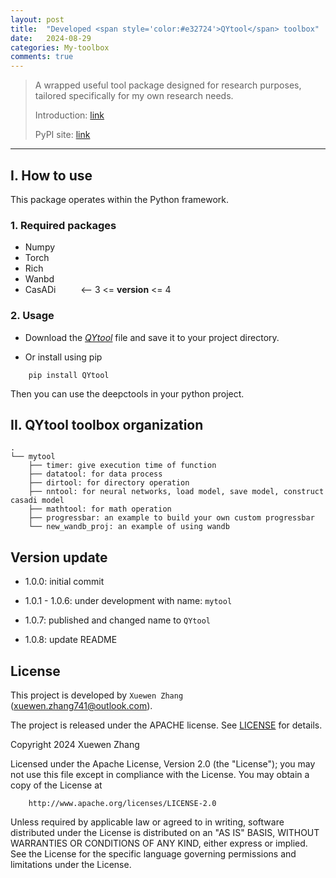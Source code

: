 ```yaml
---
layout: post
title:  "Developed <span style='color:#e32724'>QYtool</span> toolbox"
date:   2024-08-29
categories: My-toolbox
comments: true
---
```


> A wrapped useful tool package designed for research purposes, tailored specifically for my own research needs.
>
> Introduction: [link](https://github.com/QiYuan-Zhang/QYtool)
> 
> PyPI site: [link](https://pypi.org/project/QYtool/)

---


## I. How to use

This package operates within the Python framework.

### 1. Required packages

- Numpy
- Torch
- Rich
- Wanbd
- CasADi &emsp; &emsp;     <-- 3 <= __version__ <= 4


### 2. Usage

- Download the [*QYtool*](https://github.com/QiYuan-Zhang/QYtool/tree/main/src) file and save it to your project directory.

- Or install using pip

```
    pip install QYtool
```
Then you can use the deepctools in your python project.


## II. QYtool toolbox organization
```
. 
└── mytool
    ├── timer: give execution time of function 
    ├── datatool: for data process
    ├── dirtool: for directory operation
    ├── nntool: for neural networks, load model, save model, construct casadi model  
    ├── mathtool: for math operation
    ├── progressbar: an example to build your own custom progressbar
    └── new_wandb_proj: an example of using wandb
```

## Version update

- 1.0.0: initial commit

- 1.0.1 - 1.0.6: under development with name: `mytool`

- 1.0.7: published and changed name to `QYtool`

- 1.0.8: update README

## License

This project is developed by `Xuewen Zhang` (xuewen.zhang741@outlook.com).

The project is released under the APACHE license. See [LICENSE](https://github.com/QiYuan-Zhang/QYtool/blob/main/LICENSE) for details.

Copyright 2024 Xuewen Zhang

Licensed under the Apache License, Version 2.0 (the "License");
you may not use this file except in compliance with the License.
You may obtain a copy of the License at
```
    http://www.apache.org/licenses/LICENSE-2.0
```
Unless required by applicable law or agreed to in writing, software 
distributed under the License is distributed on an "AS IS" BASIS,
WITHOUT WARRANTIES OR CONDITIONS OF ANY KIND, either express or implied.
See the License for the specific language governing permissions and
limitations under the License.